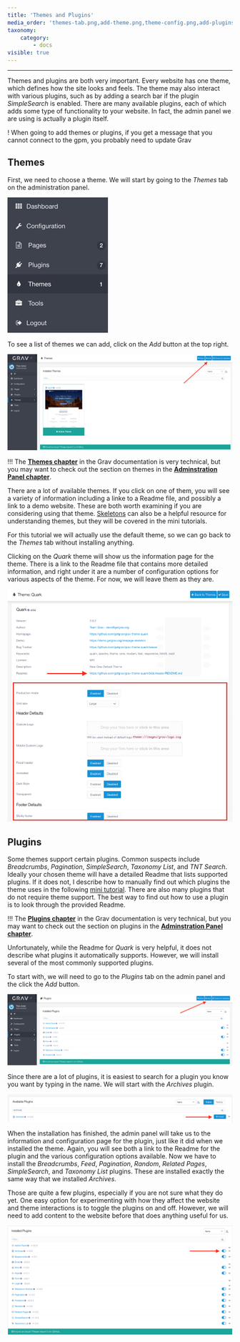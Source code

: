 ```yaml
---
title: 'Themes and Plugins'
media_order: 'themes-tab.png,add-theme.png,theme-config.png,add-plugins.png,install-archives.png'
taxonomy:
    category:
        - docs
visible: true
---
```


---

Themes and plugins are both very important. Every website has one theme, which defines how the site looks and feels. The theme may also interact with various plugins, such as by adding a search bar if the plugin _SimpleSearch_ is enabled. There are many available plugins, each of which adds some type of functionality to your website. In fact, the admin panel we are using is actually a plugin itself.

! When going to add themes or plugins, if you get a message that you cannot connect to the gpm, you probably need to update Grav

## Themes

First, we need to choose a theme. We will start by going to the _Themes_ tab on the administration panel.

![themes-tab](themes-tab.png)

To see a list of themes we can add, click on the _Add_ button at the top right.

![add theme button](add-theme.png)

!!! The **[Themes chapter](https://learn.getgrav.org/16/themes)** in the Grav documentation is very technical, but you may want to check out the section on themes in the **[Adminstration Panel chapter](https://learn.getgrav.org/16/admin-panel/themes)**.

There are a lot of available themes. If you click on one of them, you will see a variety of information including a linke to a Readme file, and possibly a link to a demo website. These are both worth examining if you are considering using that theme. [Skeletons](https://getgrav.http://grav.ds-tutorials.oucreate.com/mini-tutorials/understanding-themes/theme-skeletons/downloads/skeletons) can also be a helpful resource for understanding themes, but they will be covered in the mini tutorials.

For this tutorial we will actually use the default theme, so we can go back to the _Themes_ tab without installing anything.

Clicking on the _Quark_ theme will show us the information page for the theme. There is a link to the Readme file that contains more detailed information, and right under it are a number of configuration options for various aspects of the theme. For now, we will leave them as they are.

![Quark theme configuration](theme-config.png)

## Plugins

Some themes support certain plugins. Common suspects include _Breadcrumbs_, _Pagination_, _SimpleSearch_, _Taxonomy List_, and _TNT Search_. Ideally your chosen theme will have a detailed Readme that lists supported plugins. If it does not, I describe how to manually find out which plugins the theme uses in the following [mini tutorial](http://grav.ds-tutorials.oucreate.com/mini-tutorials/understanding-plugins/theme-plugins). There are also many plugins that do not require theme support. The best way to find out how to use a plugin is to look through the provided Readme.

!!! The **[Plugins chapter](https://learn.getgrav.org/16/plugins)** in the Grav documentation is very technical, but you may want to check out the section on plugins in the **[Adminstration Panel chapter](https://learn.getgrav.org/16/admin-panel/plugins)**.

Unfortunately, while the Readme for _Quark_ is very helpful, it does not describe what plugins it automatically supports. However, we will install several of the most commonly supported plugins.

To start with, we will need to go to the _Plugins_ tab on the admin panel and the click the _Add_ button.

![add plugin](add-plugins.png)

Since there are a lot of plugins, it is easiest to search for a plugin you know you want by typing in the name. We will start with the _Archives_ plugin.

![install archives plugin](install-archives.png)

When the installation has finished, the admin panel will take us to the information and configuration page for the plugin, just like it did when we installed the theme. Again, you will see both a link to the Readme for the plugin and the various configuration options available. Now we have to install the _Breadcrumbs_, _Feed_, _Pagination_, _Random_, _Related Pages_, _SimpleSearch_, and _Taxonomy List_ plugins. These are installed exactly the same way that we installed _Archives_.

Those are quite a few plugins, especially if you are not sure what they do yet. One easy option for experimenting with how they affect the website and theme interactions is to toggle the plugins on and off. However, we will need to add content to the website before that does anything useful for us.

![plugin toggles](toggle-plugins.png)
